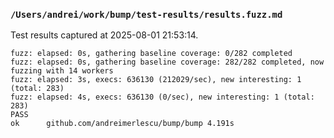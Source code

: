 ### `/Users/andrei/work/bump/test-results/results.fuzz.md` 

 Test results captured at 2025-08-01 21:53:14. 

```log
fuzz: elapsed: 0s, gathering baseline coverage: 0/282 completed
fuzz: elapsed: 0s, gathering baseline coverage: 282/282 completed, now fuzzing with 14 workers
fuzz: elapsed: 3s, execs: 636130 (212029/sec), new interesting: 1 (total: 283)
fuzz: elapsed: 4s, execs: 636130 (0/sec), new interesting: 1 (total: 283)
PASS
ok  	github.com/andreimerlescu/bump/bump	4.191s
```

